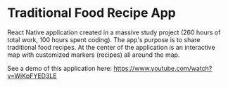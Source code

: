 # Traditional Food Recipe App
React Native application created in a massive study project (260 hours of total work, 100 hours spent coding). The app's purpose is to share traditional food recipes. At the center of the application is an interactive map with customized markers (recipes) all around the map.

See a demo of this application here: https://www.youtube.com/watch?v=WjKpFYED3LE
